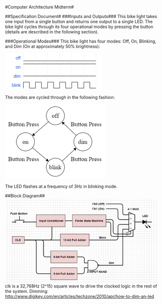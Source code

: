 #Computer Architecture Midterm#

##Specification Document#
###Inputs and Outputs###
This bike light takes one input from a single button and returns one output to a single LED. The bike light cycles through its four operational modes by pressing the button (details are described in the following section).

###Operational Modes###
This bike light has four modes: Off, On, Blinking, and Dim (On at approximately 50% brightness):

![four modes: Off, On, Blinking, and Dim](https://github.com/SelinaWang/CompArchFA15/blob/master/Midterm/Images/waveforms.png)

The modes are cycled through in the following fashion:

![Cycling through the four modes](https://github.com/SelinaWang/CompArchFA15/blob/master/Midterm/Images/FSM.PNG)

The LED flashes at a frequency of 3Hz in blinking mode.

##Block Diagram##
![Block Diagram](https://github.com/SelinaWang/CompArchFA15/blob/master/Midterm/Images/BlockDiagram.PNG)
clk is a 32,768Hz (2^15) square wave to drive the clocked logic in the rest of the system. Dimming: http://www.digikey.com/en/articles/techzone/2010/apr/how-to-dim-an-led
